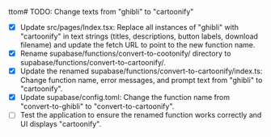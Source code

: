 ttom# TODO: Change texts from "ghibli" to "cartoonify"

- [x] Update src/pages/Index.tsx: Replace all instances of "ghibli" with "cartoonify" in text strings (titles, descriptions, button labels, download filename) and update the fetch URL to point to the new function name.
- [x] Rename supabase/functions/convert-to-cootonify/ directory to supabase/functions/convert-to-cartoonify/.
- [x] Update the renamed supabase/functions/convert-to-cartoonify/index.ts: Change function name, error messages, and prompt text from "ghibli" to "cartoonify".
- [x] Update supabase/config.toml: Change the function name from "convert-to-ghibli" to "convert-to-cartoonify".
- [ ] Test the application to ensure the renamed function works correctly and UI displays "cartoonify".
